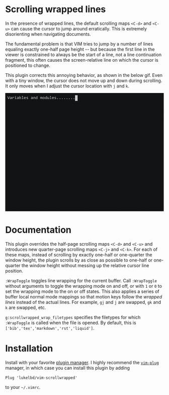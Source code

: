 # Scrolling wrapped lines
In the presence of wrapped lines, the default scrolling maps `<C-d>` and
`<C-u>` can cause
the cursor to jump around erratically. This is extremely disorienting
when navigating documents.

The fundamental problem is that VIM tries to
jump by a number of lines equaling exactly one-half page height
-- but because the first line in the viewer
is constrained to always be the start of a line, not a line continuation
fragment, this often causes the screen-relative line on which the cursor is positioned
to change.

This plugin corrects this annoying behavior, as shown in the below gif. Even with a tiny window, the cursor does not move up and down during scrolling. It only moves when I adjust the cursor location with `j` and `k`.

<!-- ![](rec.gif) -->
<img src="rec.gif" width="600">

# Documentation
This plugin overrides the half-page scrolling maps `<C-d>` and `<C-u>` and
introduces new quarter-page scrolling maps `<C-j>` and `<C-k>`. For each of these maps, instead of scrolling by exactly
one-half or one-quarter the window height, the plugin scrolls
by as close as possible to one-half or one-quarter
the window height without messing up the relative cursor line position.

`:WrapToggle` toggles line wrapping for the current buffer. Call `:WrapToggle` without arguments to toggle the wrapping mode on and off, or with `1` or `0` to set the wrapping mode to the on or off states. This also applies a series of buffer local normal mode mappings so that motion keys follow the *wrapped lines* instead of the actual lines. For example, `gj` and `j` are swapped, `gk` and `k` are swapped, etc.

`g:scrollwrapped_wrap_filetypes` specifies the filetypes for which `:WrapToggle` is called when the file is opened. By default, this is `['bib','tex','markdown','rst','liquid']`.

# Installation
Install with your favorite [plugin manager](https://vi.stackexchange.com/questions/388/what-is-the-difference-between-the-vim-plugin-managers).
I highly recommend the [`vim-plug`](https://github.com/junegunn/vim-plug) manager,
in which case you can install this plugin by adding
```
Plug 'lukelbd/vim-scrollwrapped'
```
to your `~/.vimrc`.

